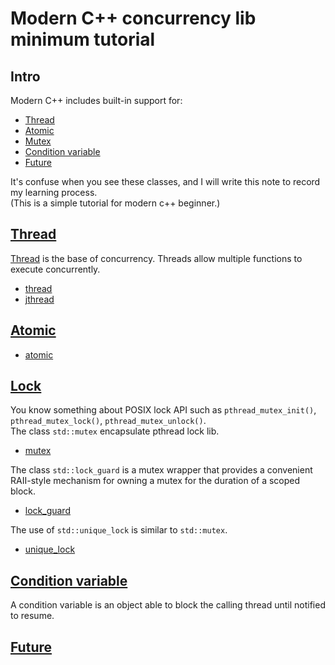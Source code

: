 # Modern C++ concurrency lib minimum tutorial
## Intro
Modern C++ includes built-in support for:
- [Thread](#thread)
- [Atomic](#atomic)
- [Mutex](#mutex)
- [Condition variable](#condition-variable)
- [Future](#future)

It's confuse when you see these classes, and I will write this note to record my learning process.  
(This is a simple tutorial for modern c++ beginner.)

## [Thread](thread/README.md#thread)
[Thread](https://en.wikipedia.org/wiki/Thread_(computing)) is the base of concurrency. Threads allow multiple functions to execute concurrently.  
- [thread](thread/README.md#stdthread)  
- [jthread](thread/README.md#stdjthread)  

## [Atomic](atomic/README.md#atomic)
- [atomic](atomic/README.md#stdatomic)  

## [Lock](lock/README.md#lock)  
You know something about POSIX lock API such as `pthread_mutex_init()`, `pthread_mutex_lock()`, `pthread_mutex_unlock()`.  
The class `std::mutex` encapsulate pthread lock lib.
- [mutex](lock/README.md#stdmutex)  

The class `std::lock_guard` is a mutex wrapper that provides a convenient RAII-style mechanism for owning a mutex for the duration of a scoped block.
- [lock_guard](lock/README.md#stdlock_guard)  

The use of `std::unique_lock` is similar to `std::mutex`.  
- [unique_lock](lock/README.md#stdunique_lock)

## [Condition variable](condition_variable/README.md#condition-variable)  
A condition variable is an object able to block the calling thread until notified to resume.

## [Future]()  